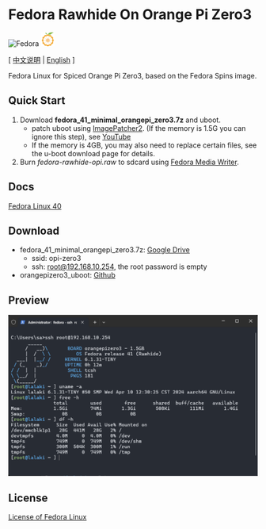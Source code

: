 # Fedora Rawhide On Orange Pi Zero3 
![Fedora](https://img.shields.io/badge/Fedora-2a4476?style=for-the-badge&logo=fedora&logoColor=white) <img width="28px" src="orangepi.svg"></img>

[ [中文说明](README_zh_CN.md#fedora-rawhide-on-orange-pi-zero3?lang=zh_CN) | [English](#) ]

Fedora Linux for Spiced Orange Pi Zero3, based on the Fedora Spins image.

## Quick Start

1. Download **fedora_41_minimal_orangepi_zero3.7z** and uboot.
   + patch uboot using [ImagePatcher2](https://github.com/lalakii/fedora_rawhide_minimal_orangepizero3/blob/master/ImagePatcher2.exe). (If the memory is 1.5G you can ignore this step), see [YouTube](https://www.youtube.com/watch?v=YLmtxsbvnFM&ab_channel=lalakii)
   + If the memory is 4GB, you may also need to replace certain files, see the u-boot download page for details.
2. Burn *fedora-rawhide-opi.raw* to sdcard using [Fedora Media Writer](https://fedoraproject.org/workstation/download/).

## Docs

[Fedora Linux 40](https://docs.fedoraproject.org/en-US/releases/f40/)

## Download

+ fedora_41_minimal_orangepi_zero3.7z: [Google Drive](https://drive.google.com/file/d/11N41XX9tw7I_xlxWwQsgdLWTAe-nh5_z/view?usp=sharing)
    + ssid: opi-zero3
    + ssh: root@192.168.10.254, the root password is empty
+ orangepizero3_uboot: [Github](https://github.com/leeboby/opizero3-uboot-dtb/)

## Preview

![fedora_40_minimal_orangepizero3_preview](https://raw.githubusercontent.com/lalakii/fedora_rawhide_minimal_orangepizero3/master/fedora_40_minimal_orangepizero3.png)

## License

[License of Fedora Linux](https://docs.fedoraproject.org/en-US/legal/fedora-linux-license/)

